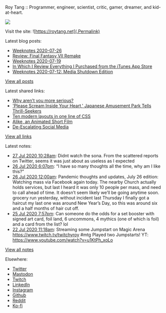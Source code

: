 Roy Tang :: Programmer, engineer, scientist, critic, gamer, dreamer, and kid-at-heart.

![](https://roytang.net/img/profile.jpg)

Visit the site: ![https://roytang.net](.Permalink)

Latest blog posts:
    

- [Weeknotes 2020-07-26](https://roytang.net/2020/07/weeknotes-07-26/)
- [Review: Final Fantasy VII Remake](https://roytang.net/2020/07/ff7r-review/)
- [Weeknotes 2020-07-19](https://roytang.net/2020/07/weeknotes-07-19/)
- [In Which I Review Everything I Purchased from the iTunes App Store](https://roytang.net/2020/07/itunes-purchases/)
- [Weeknotes 2020-07-12: Media Shutdown Edition](https://roytang.net/2020/07/weeknotes-07-12/)

[View all posts](https://roytang.net/blog)

Latest shared links:
    

- [Why aren’t you more serious?](https://roytang.net/2020/07/why-arent-you-more-serious/)
- [&#39;Please Scream Inside Your Heart,&#39; Japanese Amusement Park Tells Thrill-Seekers](https://roytang.net/2020/07/please-scream-inside-your-heart-japanese-amusement-park-tells-thrill-seekers/)
- [Ten modern layouts in one line of CSS](https://roytang.net/2020/07/ten-modern-layouts-in-one-line-of-css/)
- [Alike, an Animated Short Film](https://roytang.net/2020/07/alike-an-animated-short-film/)
- [De-Escalating Social Media](https://roytang.net/2020/07/de-escalating-social-media/)

[View all links](https://roytang.net/links)

Latest notes:
    

- [27 Jul 2020 10:28am](https://roytang.net/2020/07/1287696418723909632/): Didnt watch the sona. From the scattered reports on Twitter, seems it was just about as useless as I expected
- [26 Jul 2020 6:07pm](https://roytang.net/2020/07/1287449421962125312/): &ldquo;I have so many thoughts all the time, why am I like this?&rdquo;
- [26 Jul 2020 12:00am](https://roytang.net/2020/07/covid19-07-26/): Pandemic thoughts and updates, July 26 edition:
 Watching mass via Facebook again today. The nearby Church actually holds services, but last I heard it was only 10 people per mass, and need to call ahead of time. It doesn&rsquo;t seem likely we&rsquo;ll be going anytime soon. grocery run yesterday, without incident last Thursday I finally got a haircut my last one was around New Year&rsquo;s Day, so this was around six and a half months of hair cut off.
- [25 Jul 2020 7:57pm](https://roytang.net/2020/07/fz87zl1/): Can someone do the odds for a set booster with signed art card, foil land, 6 uncommons, 4 mythics (one of which is foil) and a card from the list? lol
- [22 Jul 2020 11:18am](https://roytang.net/2020/07/1285896902584733696/): Streaming some Jumpstart on Magic Arena https://www.twitch.tv/twitchyroy #mtg
Played two Jumpstarts! YT: https://www.youtube.com/watch?v=u1KtPh_xoLo

[View all notes](https://roytang.net/notes)

Elsewhere:

- [Twitter](https://twitter.com/roytang)
- [Mastodon](https://mastodon.technology/@roytang)
- [Twitch](https://twitch.tv/twitchyroy)
- [LinkedIn](https://www.linkedin.com/in/roytang)
- [Instagram](https://instagram.com/roytang0400)
- [Github](https://github.com/roytang)
- [Reddit](https://reddit.com/u/hungryroy)
- [Ko-fi](https://ko-fi.com/roytang)